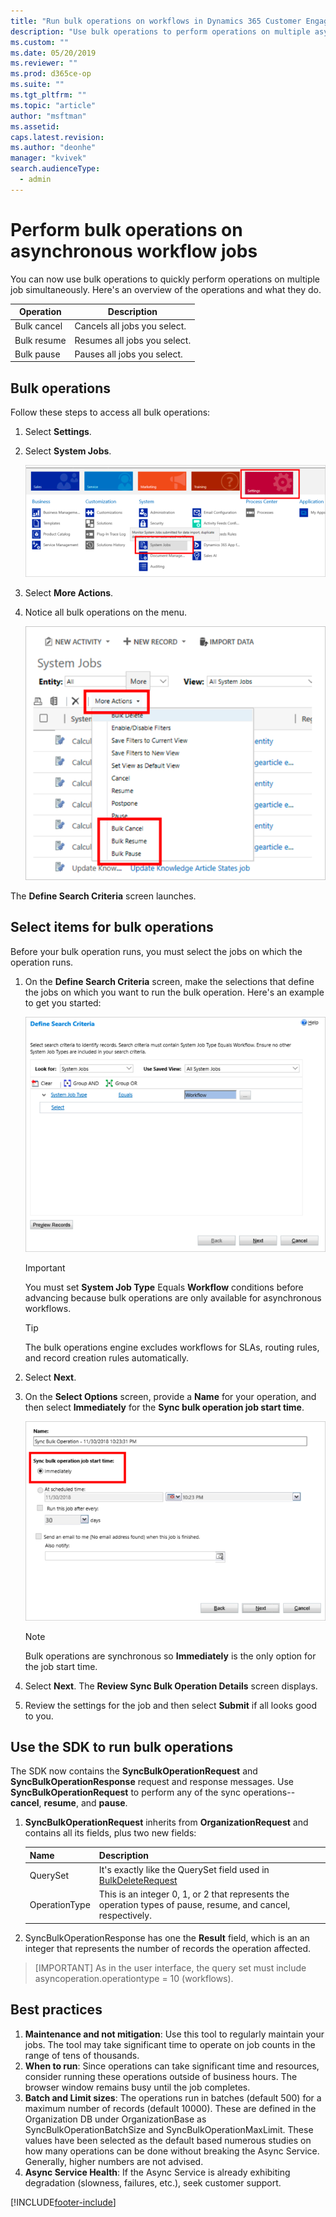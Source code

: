```yaml
---
title: "Run bulk operations on workflows in Dynamics 365 Customer Engagement (on-premises)"
description: "Use bulk operations to perform operations on multiple asynchronous workflow jobs simultaneously. Learn how to run operations like cancel, pause, and resume."
ms.custom: ""
ms.date: 05/20/2019
ms.reviewer: ""
ms.prod: d365ce-op
ms.suite: ""
ms.tgt_pltfrm: ""
ms.topic: "article"
author: "msftman"
ms.assetid: 
caps.latest.revision:
ms.author: "deonhe"
manager: "kvivek"
search.audienceType: 
  - admin
---
```


# Perform bulk operations on asynchronous workflow jobs

You can now use bulk operations to quickly perform operations on multiple job simultaneously. Here's an overview of the operations and what they do.

Operation|Description
----|-----
Bulk cancel|Cancels all jobs you select.
Bulk resume|Resumes all jobs you select.
Bulk pause|Pauses all jobs you select.


## Bulk operations

Follow these steps to access all bulk operations:

1. Select **Settings**.
1. Select **System Jobs**.

    ![System jobs settings area.](media/bulk-sync-operations/settings-system-jobs.png)

1. Select **More Actions**.
1. Notice all bulk operations on the menu.

    ![Bulk operations listed under actions menu.](media/bulk-sync-operations/more-actions.png)

The **Define Search Criteria** screen launches. 

## Select items for bulk operations

Before your bulk operation runs, you must select the jobs on which the operation runs. 

1. On the **Define Search Criteria** screen, make the selections that define the jobs on which you want to run the bulk operation. Here's an example to get you started: 

   ![Define search criteria .](media/bulk-sync-operations/define-search-criteria.png)

   >[!IMPORTANT]
   > You must set **System Job Type** Equals **Workflow** conditions before advancing because bulk operations are only available for asynchronous workflows. 

   >[!TIP]
   > The bulk operations engine excludes workflows for SLAs, routing rules, and record creation rules automatically.

1. Select **Next**.
1. On the **Select Options** screen, provide a **Name** for your operation, and then select **Immediately** for the **Sync bulk operation job start time**.

   ![Select bulk operation job to start immediately.](media/bulk-sync-operations/select-immediately.png)

   >[!NOTE]
   >Bulk operations are synchronous so **Immediately** is the only option for the job start time.

1. Select **Next**.
   The **Review Sync Bulk Operation Details** screen displays.
1. Review the settings for the job and then select **Submit** if all looks good to you.

## Use the SDK to run bulk operations

The SDK now contains the **SyncBulkOperationRequest** and **SyncBulkOperationResponse** request and response messages. Use **SyncBulkOperationRequest** to perform any of the sync operations--**cancel**, **resume**, and **pause**. 

1. **SyncBulkOperationRequest** inherits from  **OrganizationRequest** and contains all its fields, plus two new fields:

   Name|Description
   ----|-----
   QuerySet| It's exactly like the QuerySet field used in [BulkDeleteRequest](/previous-versions/dynamicscrm-2016/developers-guide/gg326451%28v%3dcrm.8%29)
   OperationType| This is an integer 0, 1, or 2 that represents the operation types of pause, resume, and cancel, respectively.


1. SyncBulkOperationResponse has one the **Result** field, which is an an integer that represents the number of records the operation affected.

>[IMPORTANT]
>As in the user interface, the query set must include  asyncoperation.operationtype = 10 (workflows).

## Best practices

1.	**Maintenance and not mitigation**: Use this tool to regularly maintain your jobs. The tool may take significant time to operate on job counts in the range of tens of thousands.
1.	**When to run**: Since operations can take significant time and resources, consider running these operations outside of business hours. The browser window remains busy until the job completes.
1.	**Batch and Limit sizes**: The operations run in batches (default 500) for a maximum number of records (default 10000). These are defined in the Organization DB under OrganizationBase as SyncBulkOperationBatchSize and SyncBulkOperationMaxLimit. These values have been selected as the default based numerous studies on how many operations can be done without breaking the Async Service. Generally, higher numbers are not advised.
1.	**Async Service Health**: If the Async Service is already exhibiting degradation (slowness, failures, etc.), seek customer support.


[!INCLUDE[footer-include](../../../includes/footer-banner.md)]

